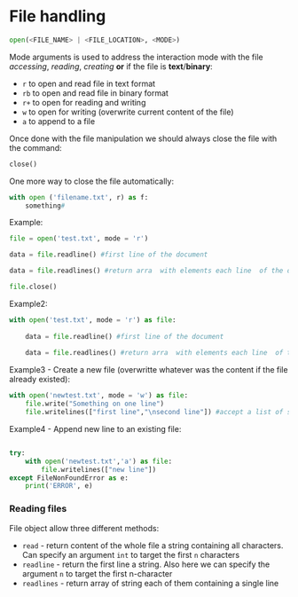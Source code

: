 
# File handling
```python
open(<FILE_NAME> | <FILE_LOCATION>, <MODE>)
```
Mode arguments is used to address the interaction mode with the file _accessing_, _reading_, _creating_ **or** if the file is **text**/**binary**:
-  `r` to open and read file in text format
-  `rb` to open and read file in binary format
-  `r+` to open for reading and writing
-  `w` to open for writing (overwrite current content of the file)
-  `a` to append to a file

Once done with the file manipulation we should always close the file with the command:

```python
close()
```
One more way to close the file automatically:
```python
with open ('filename.txt', r) as f:
	something#
```

Example:
```python
file = open('test.txt', mode = 'r')

data = file.readline() #first line of the document

data = file.readlines() #return arra  with elements each line  of the documents

file.close()
```
Example2:
```python
with open('test.txt', mode = 'r') as file:
	
	data = file.readline() #first line of the document
	
	data = file.readlines() #return arra  with elements each line  of the documents
```
Example3 - Create a new file (overwritte whatever was the content if the file already existed):
```python
with open('newtest.txt', mode = 'w') as file:
	file.write("Something on one line")
	file.writelines(["first line","\nsecond line"]) #accept a list of string to write on multiple line
```

Example4 - Append new line to an existing file:
```python

try:
	with open('newtest.txt','a') as file:
		file.writelines(["new line"]) 
except FileNonFoundError as e:
	print('ERROR', e)

```

### Reading files

File object allow three different methods:
- `read` - return content of the whole file a string containing all characters. Can specify an argument `int` to target the first `n` characters
- `readline` - return the first line a string. Also here we can specify the argument `n` to target the first n-character
- `readlines` - return array of string each of them containing a single line


```python



```